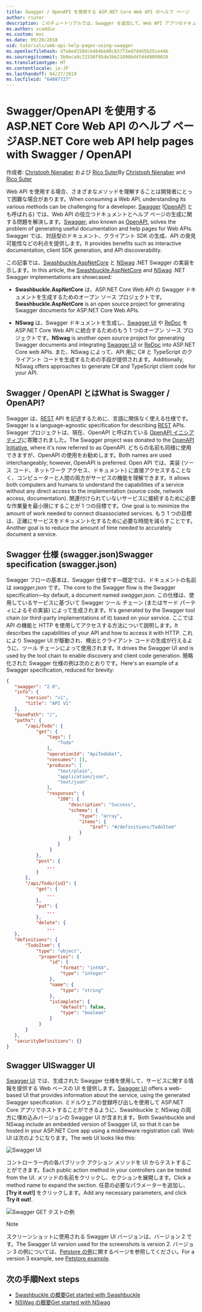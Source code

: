 ```yaml
---
title: Swagger / OpenAPI を使用する ASP.NET Core Web API のヘルプ ページ
author: rsuter
description: このチュートリアルでは、Swagger を追加して、Web API アプリのドキュメントとヘルプ ページを生成する手順を説明します。
ms.author: scaddie
ms.custom: mvc
ms.date: 09/20/2018
uid: tutorials/web-api-help-pages-using-swagger
ms.openlocfilehash: d7a6ed158dcb464bb80c83773ed7d455b25ce44b
ms.sourcegitcommit: 5b0eca8c21550f95de3bb21096bd4fd4d9098026
ms.translationtype: HT
ms.contentlocale: ja-JP
ms.lasthandoff: 04/27/2019
ms.locfileid: "64887727"
---
```

# <a name="aspnet-core-web-api-help-pages-with-swagger--openapi"></a><span data-ttu-id="c9792-103">Swagger/OpenAPI を使用する ASP.NET Core Web API のヘルプ ページ</span><span class="sxs-lookup"><span data-stu-id="c9792-103">ASP.NET Core web API help pages with Swagger / OpenAPI</span></span>

<span data-ttu-id="c9792-104">作成者: [Christoph Nienaber](https://twitter.com/zuckerthoben) および [Rico Suter](http://rsuter.com)</span><span class="sxs-lookup"><span data-stu-id="c9792-104">By [Christoph Nienaber](https://twitter.com/zuckerthoben) and [Rico Suter](http://rsuter.com)</span></span>

<span data-ttu-id="c9792-105">Web API を使用する場合、さまざまなメソッドを理解することは開発者にとって困難な場合があります。</span><span class="sxs-lookup"><span data-stu-id="c9792-105">When consuming a Web API, understanding its various methods can be challenging for a developer.</span></span> <span data-ttu-id="c9792-106">[Swagger](https://swagger.io/) ([OpenAPI](https://www.openapis.org/) とも呼ばれる) では、Web API の役立つドキュメントとヘルプ ページの生成に関する問題を解決します。</span><span class="sxs-lookup"><span data-stu-id="c9792-106">[Swagger](https://swagger.io/), also known as [OpenAPI](https://www.openapis.org/), solves the problem of generating useful documentation and help pages for Web APIs.</span></span> <span data-ttu-id="c9792-107">Swagger では、対話型のドキュメント、クライアント SDK の生成、API の発見可能性などの利点を提供します。</span><span class="sxs-lookup"><span data-stu-id="c9792-107">It provides benefits such as interactive documentation, client SDK generation, and API discoverability.</span></span>

<span data-ttu-id="c9792-108">この記事では、[Swashbuckle.AspNetCore](https://github.com/domaindrivendev/Swashbuckle.AspNetCore) と [NSwag](https://github.com/RSuter/NSwag) .NET Swagger の実装を示します。</span><span class="sxs-lookup"><span data-stu-id="c9792-108">In this article, the [Swashbuckle.AspNetCore](https://github.com/domaindrivendev/Swashbuckle.AspNetCore) and [NSwag](https://github.com/RSuter/NSwag) .NET Swagger implementations are showcased:</span></span>

* <span data-ttu-id="c9792-109">**Swashbuckle.AspNetCore** は、ASP.NET Core Web API の Swagger ドキュメントを生成するためのオープン ソース プロジェクトです。</span><span class="sxs-lookup"><span data-stu-id="c9792-109">**Swashbuckle.AspNetCore** is an open source project for generating Swagger documents for ASP.NET Core Web APIs.</span></span>

* <span data-ttu-id="c9792-110">**NSwag** は、Swagger ドキュメントを生成し、[Swagger UI](https://swagger.io/swagger-ui/) や [ReDoc](https://github.com/Rebilly/ReDoc) を ASP.NET Core Web API に統合するためのもう 1 つのオープン ソース プロジェクトです。</span><span class="sxs-lookup"><span data-stu-id="c9792-110">**NSwag** is another open source project for generating Swagger documents and integrating [Swagger UI](https://swagger.io/swagger-ui/) or [ReDoc](https://github.com/Rebilly/ReDoc) into ASP.NET Core web APIs.</span></span> <span data-ttu-id="c9792-111">また、NSwag によって、API 用に C# と TypeScript のクライアント コードを生成するための手段が提供されます。</span><span class="sxs-lookup"><span data-stu-id="c9792-111">Additionally, NSwag offers approaches to generate C# and TypeScript client code for your API.</span></span>

## <a name="what-is-swagger--openapi"></a><span data-ttu-id="c9792-112">Swagger / OpenAPI とは</span><span class="sxs-lookup"><span data-stu-id="c9792-112">What is Swagger / OpenAPI?</span></span>

<span data-ttu-id="c9792-113">Swagger は、[REST](https://en.wikipedia.org/wiki/Representational_state_transfer) API を記述するために、言語に関係なく使える仕様です。</span><span class="sxs-lookup"><span data-stu-id="c9792-113">Swagger is a language-agnostic specification for describing [REST](https://en.wikipedia.org/wiki/Representational_state_transfer) APIs.</span></span> <span data-ttu-id="c9792-114">Swagger プロジェクトは、現在、OpenAPI と呼ばれている [OpenAPI イニシアティブ](https://www.openapis.org/)に寄贈されました。</span><span class="sxs-lookup"><span data-stu-id="c9792-114">The Swagger project was donated to the [OpenAPI Initiative](https://www.openapis.org/), where it's now referred to as OpenAPI.</span></span> <span data-ttu-id="c9792-115">どちらの名前も同様に使用できますが、OpenAPI の使用をお勧めします。</span><span class="sxs-lookup"><span data-stu-id="c9792-115">Both names are used interchangeably; however, OpenAPI is preferred.</span></span> <span data-ttu-id="c9792-116">Open API では、実装 (ソース コード、ネットワーク アクセス、ドキュメント) に直接アクセスすることなく、コンピューターと人間の両方がサービスの機能を理解できます。</span><span class="sxs-lookup"><span data-stu-id="c9792-116">It allows both computers and humans to understand the capabilities of a service without any direct access to the implementation (source code, network access, documentation).</span></span> <span data-ttu-id="c9792-117">関連付けられていないサービスに接続するために必要な作業量を最小限にすることが 1 つの目標です。</span><span class="sxs-lookup"><span data-stu-id="c9792-117">One goal is to minimize the amount of work needed to connect disassociated services.</span></span> <span data-ttu-id="c9792-118">もう 1 つの目標は、正確にサービスをドキュメント化するために必要な時間を減らすことです。</span><span class="sxs-lookup"><span data-stu-id="c9792-118">Another goal is to reduce the amount of time needed to accurately document a service.</span></span>

## <a name="swagger-specification-swaggerjson"></a><span data-ttu-id="c9792-119">Swagger 仕様 (swagger.json)</span><span class="sxs-lookup"><span data-stu-id="c9792-119">Swagger specification (swagger.json)</span></span>

<span data-ttu-id="c9792-120">Swagger フローの基本は、Swagger 仕様です&mdash;既定では、ドキュメントの名前は *swagger.json* です。</span><span class="sxs-lookup"><span data-stu-id="c9792-120">The core to the Swagger flow is the Swagger specification&mdash;by default, a document named *swagger.json*.</span></span> <span data-ttu-id="c9792-121">この仕様は、使用しているサービスに基づいて Swagger ツール チェーン (またはサード パーティによるその実装) によって生成されます。</span><span class="sxs-lookup"><span data-stu-id="c9792-121">It's generated by the Swagger tool chain (or third-party implementations of it) based on your service.</span></span> <span data-ttu-id="c9792-122">ここでは API の機能と HTTP を使用してアクセスする方法について説明します。</span><span class="sxs-lookup"><span data-stu-id="c9792-122">It describes the capabilities of your API and how to access it with HTTP.</span></span> <span data-ttu-id="c9792-123">これにより Swagger UI が駆動され、検出とクライアント コードの生成が行えるように、ツール チェーンによって使用されます。</span><span class="sxs-lookup"><span data-stu-id="c9792-123">It drives the Swagger UI and is used by the tool chain to enable discovery and client code generation.</span></span> <span data-ttu-id="c9792-124">簡略化された Swagger 仕様の例は次のとおりです。</span><span class="sxs-lookup"><span data-stu-id="c9792-124">Here's an example of a Swagger specification, reduced for brevity:</span></span>

```json
{
   "swagger": "2.0",
   "info": {
       "version": "v1",
       "title": "API V1"
   },
   "basePath": "/",
   "paths": {
       "/api/Todo": {
           "get": {
               "tags": [
                   "Todo"
               ],
               "operationId": "ApiTodoGet",
               "consumes": [],
               "produces": [
                   "text/plain",
                   "application/json",
                   "text/json"
               ],
               "responses": {
                   "200": {
                       "description": "Success",
                       "schema": {
                           "type": "array",
                           "items": {
                               "$ref": "#/definitions/TodoItem"
                           }
                       }
                   }
                }
           },
           "post": {
               ...
           }
       },
       "/api/Todo/{id}": {
           "get": {
               ...
           },
           "put": {
               ...
           },
           "delete": {
               ...
   },
   "definitions": {
       "TodoItem": {
           "type": "object",
            "properties": {
                "id": {
                    "format": "int64",
                    "type": "integer"
                },
                "name": {
                    "type": "string"
                },
                "isComplete": {
                    "default": false,
                    "type": "boolean"
                }
            }
       }
   },
   "securityDefinitions": {}
}
```

## <a name="swagger-ui"></a><span data-ttu-id="c9792-125">Swagger UI</span><span class="sxs-lookup"><span data-stu-id="c9792-125">Swagger UI</span></span>

<span data-ttu-id="c9792-126">[Swagger UI](https://swagger.io/swagger-ui/) では、生成された Swagger 仕様を使用して、サービスに関する情報を提供する Web ベースの UI を提供します。</span><span class="sxs-lookup"><span data-stu-id="c9792-126">[Swagger UI](https://swagger.io/swagger-ui/) offers a web-based UI that provides information about the service, using the generated Swagger specification.</span></span> <span data-ttu-id="c9792-127">ミドルウェアの登録呼び出しを使用して ASP.NET Core アプリでホストすることができるように、Swashbuckle と NSwag の両方に埋め込みバージョンの Swagger UI が含まれます。</span><span class="sxs-lookup"><span data-stu-id="c9792-127">Both Swashbuckle and NSwag include an embedded version of Swagger UI, so that it can be hosted in your ASP.NET Core app using a middleware registration call.</span></span> <span data-ttu-id="c9792-128">Web UI は次のようになります。</span><span class="sxs-lookup"><span data-stu-id="c9792-128">The web UI looks like this:</span></span>

![Swagger UI](web-api-help-pages-using-swagger/_static/swagger-ui.png)

<span data-ttu-id="c9792-130">コントローラー内の各パブリック アクション メソッドを UI からテストすることができます。</span><span class="sxs-lookup"><span data-stu-id="c9792-130">Each public action method in your controllers can be tested from the UI.</span></span> <span data-ttu-id="c9792-131">メソッドの名前をクリックし、セクションを展開します。</span><span class="sxs-lookup"><span data-stu-id="c9792-131">Click a method name to expand the section.</span></span> <span data-ttu-id="c9792-132">任意の必要なパラメーターを追加し、**[Try it out!]** をクリックします。</span><span class="sxs-lookup"><span data-stu-id="c9792-132">Add any necessary parameters, and click **Try it out!**.</span></span>

![Swagger GET テストの例](web-api-help-pages-using-swagger/_static/get-try-it-out.png)

> [!NOTE]
> <span data-ttu-id="c9792-134">スクリーンショットに使用される Swagger UI バージョンは、バージョン 2 です。</span><span class="sxs-lookup"><span data-stu-id="c9792-134">The Swagger UI version used for the screenshots is version 2.</span></span> <span data-ttu-id="c9792-135">バージョン 3 の例については、[Petstore の例](http://petstore.swagger.io/)に関するページを参照してください。</span><span class="sxs-lookup"><span data-stu-id="c9792-135">For a version 3 example, see [Petstore example](http://petstore.swagger.io/).</span></span>

## <a name="next-steps"></a><span data-ttu-id="c9792-136">次の手順</span><span class="sxs-lookup"><span data-stu-id="c9792-136">Next steps</span></span>

* [<span data-ttu-id="c9792-137">Swashbuckle の概要</span><span class="sxs-lookup"><span data-stu-id="c9792-137">Get started with Swashbuckle</span></span>](xref:tutorials/get-started-with-swashbuckle)
* [<span data-ttu-id="c9792-138">NSWag の概要</span><span class="sxs-lookup"><span data-stu-id="c9792-138">Get started with NSwag</span></span>](xref:tutorials/get-started-with-nswag)
